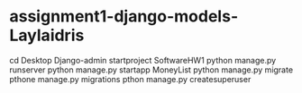 # assignment1-django-models-Laylaidris
cd Desktop 
Django-admin startproject SoftwareHW1
python manage.py runserver
python manage.py startapp MoneyList
python manage.py migrate
pthone manage.py migrations 
pthon manage.py createsuperuser 
